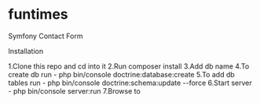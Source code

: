 # funtimes
Symfony Contact Form

Installation

1.Clone this repo and cd into it
2.Run composer install
3.Add db name
4.To create db run - php bin/console doctrine:database:create
5.To add db tables run - php bin/console doctrine:schema:update --force
6.Start server - php bin/console server:run
7.Browse to 
